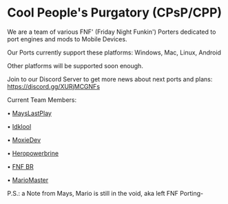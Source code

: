 # Cool People's Purgatory (CPsP/CPP)

We are a team of various FNF' (Friday Night Funkin') Porters dedicated to port engines and mods to Mobile Devices.

Our Ports currently support these platforms: Windows, Mac, Linux, Android

Other platforms will be supported soon enough.

Join to our Discord Server to get more news about next ports and plans: https://discord.gg/XURjMCGNFs

Current Team Members:

• [MaysLastPlay](https://youtube.com/@MaysLastPlay)

• [Idklool](https://youtube.com/Idklool122)

• [MoxieDev](https://youtube.com/@moxie-the-specialist)

• [Heropowerbrine](https://youtube.com/@heropowerbrine)

• [FNF BR](https://youtube.com/@fnf-br)

• [MarioMaster](https://youtube.com/@MarioMaster39) 

P.S.: a Note from Mays, Mario is still in the void, aka left FNF Porting-
